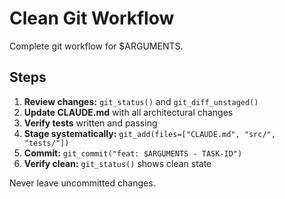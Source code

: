 # Clean Git Workflow
Complete git workflow for $ARGUMENTS.

## Steps
1. **Review changes:** `git_status()` and `git_diff_unstaged()`
2. **Update CLAUDE.md** with all architectural changes
3. **Verify tests** written and passing
4. **Stage systematically:** `git_add(files=["CLAUDE.md", "src/", "tests/"])`
5. **Commit:** `git_commit("feat: $ARGUMENTS - TASK-ID")`
6. **Verify clean:** `git_status()` shows clean state

Never leave uncommitted changes.
